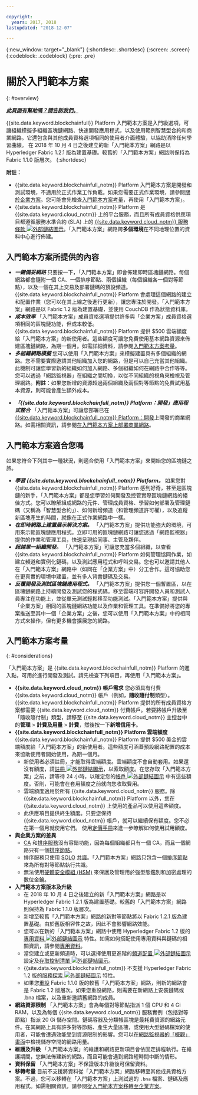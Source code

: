 ```yaml
---

copyright:
  years: 2017, 2018
lastupdated: "2018-12-07"

---
```


{:new_window: target="_blank"}
{:shortdesc: .shortdesc}
{:screen: .screen}
{:codeblock: .codeblock}
{:pre: .pre}

# 關於入門範本方案
{: #overview}


***[此頁面有幫助嗎？請告訴我們。](https://www.surveygizmo.com/s3/4501493/IBM-Blockchain-Documentation)***


{{site.data.keyword.blockchainfull}} Platform 入門範本方案是入門級選項，可讓組織模擬多組織區塊鏈網路、快速開發應用程式，以及使用範例智慧型合約和商業網路。它還包含與其他成員資格選項相同的使用者介面體驗，以協助消除任何學習曲線。
在 2018 年 10 月 4 日之後建立的新「入門範本方案」網路是以 Hyperledger Fabric 1.2.1 版為建置基礎。較舊的「入門範本方案」網路則保持為 Fabric 1.1.0 版層次。
{:shortdesc}

**附註：**
- {{site.data.keyword.blockchainfull_notm}} Platform 入門範本方案是開發和測試環境，不適用於正式作業工作負載。如果您需要正式作業環境，請參閱[關於企業方案](enterprise_plan.html)。您可能會先檢查[入門範本方案考量](#considerations)，再使用「入門範本方案」。
- {{site.data.keyword.blockchainfull_notm}} Platform 是 {{site.data.keyword.cloud_notm}} 上的平台服務，而且所有成員資格供應項目都遵循服務水準合約 (SLA) 上的 [{{site.data.keyword.cloud_notm}} 服務條款 ![外部鏈結圖示](images/external_link.svg "外部鏈結圖示")](https://www-03.ibm.com/software/sla/sladb.nsf/sla/bm-6605-13 "{{site.data.keyword.cloud_notm}} 服務條款")。「入門範本方案」網路跨**多個環境**在不同地理位置的資料中心進行佈建。

## 入門範本方案所提供的內容

- **_一鍵備妥網路_**
    只要按一下，「入門範本方案」即會佈建即時區塊鏈網路。每個網路都會隨附一個 CA、一個排序節點、兩個組織（每個組織各一個對等節點），以及一個在其上交易及部署鏈碼的預設頻道。{{site.data.keyword.blockchainfull_notm}} Platform 會處理這個網路的建立和配置作業（您可以在其上線之後進行更新），讓您專注於開發。「入門範本方案」網路是以 Fabric 1.2 版為建置基礎，並使用 CouchDB 作為狀態資料庫。<!--The free trial provides you up to two organizations and two peers.-->
- **_成本效率_**
    「入門範本方案」成員資格選項提供許多與「企業方案」成員資格選項相同的區塊鏈功能，但成本較低。{{site.data.keyword.blockchainfull_notm}} Platform 提供 $500 雲端額度給「入門範本方案」的新使用者。這些額度可讓您免費使用基本網路資源來佈建區塊鏈網路，為期一個月。如需詳細資料，請參閱[入門範本方案考量](#starter-plan-considerations)。
- **_多組織網路模擬_**
    您可以使用「入門範本方案」來模擬建置具有多個組織的網路。您不需要實際邀請其他組織加入您的網路，但是可以自己充當其他組織。此機制可讓您學習新的組織如何加入網路、多個組織如何在網路中合作等等。您可以透過「網路監視器」在組織之間切換，以從不同組織的視角來檢視及管理網路。**附註**：如果您新增的資源超過兩個組織及兩個對等節點的免費試用基本資源，則可能會產生額外成本。
<!-- - **_Easy to deploy sample applications_**
    Starter Plan uses the Toolchain service in {{site.data.keyword.cloud_notm}} to deploy samples with simple clicks. After you deploy and launch a sample, the chaincode and applications automatically run for your blockchain network. For more information about sample applications, see [Deploying sample applications](howto/prebuilt_samples.html). -->
- **_「{{site.data.keyword.blockchainfull_notm}} Platform：開發」應用程式整合_**
    「入門範本方案」可讓您部署已在 [{{site.data.keyword.blockchainfull_notm}} Platform：開發](https://blockchaindevelop.mybluemix.net/login)上開發的商業網路。如需相關資訊，請參閱[在入門範本方案上部署商業網路](develop_starter.html)。

## 入門範本方案適合您嗎

如果您符合下列其中一種狀況，則適合使用「入門範本方案」來開始您的區塊鏈之旅。
- **_學習 {{site.data.keyword.blockchainfull_notm}} Platform。_**
    如果您對 {{site.data.keyword.blockchainfull_notm}} Platform 感到好奇，甚至是區塊鏈的新手，「入門範本方案」都是您學習如何開發及控管實際區塊鏈網路的絕佳方式。您可以瞭解組成網路的元件、管理成員資格、學習如何部署及管理鏈碼（又稱為「智慧型合約」）、如何新增頻道（和管理頻道許可權），以及追蹤新區塊產生的時間，就像在正式作業網路中一樣。
- **_在即時網路上建置展示解決方案。_**
        「入門範本方案」提供功能強大的環境，可用來示範區塊鏈應用程式。立即可用的區塊鏈網路可讓您透過「網路監視器」提供的作業和管理工具，快速呈現給同事、主管及夥伴。
- **_超越單一組織開發。_**
    「入門範本方案」可讓您充當多個組織，以查看 {{site.data.keyword.blockchainfull_notm}} Platform 如何管理協同作業，如建立頻道和實例化鏈碼，以及測試應用程式和呼叫交易。您也可以邀請其他人在「入門範本方案」網路中（如同在「企業方案」中）分工合作。這可協助您在更真實的環境中建置，並有多人背書鏈碼及交易。
- **_反覆開發及測試區塊鏈應用程式。_**
    「入門範本方案」提供您一個暫置區，以在區塊鏈網路上持續開發及測試您的程式碼。移至雲端可容許開發人員和測試人員專注在功能上，並從單元測試輕鬆移至功能測試。「入門範本方案」提供與「企業方案」相同的區塊鏈網路功能以及作業和管理工具。在準備好將您的專案推送至其中一個「企業方案」之後，您可以使用「入門範本方案」中的相同方式來操作，但有更多機會擴展您的網路。


## 入門範本方案考量
{: #considerations}

「入門範本方案」是 {{site.data.keyword.blockchainfull_notm}} Platform 的進入點，可用於進行開發及測試。請先檢查下列項目，再使用「入門範本方案」。

- **{{site.data.keyword.cloud_notm}} 帳戶需求**
    您必須具有付費 {{site.data.keyword.cloud_notm}} 帳戶（例如，**隨收隨付制**類型）。{{site.data.keyword.blockchainfull_notm}} Platform 提供的所有成員資格方案都需要 {{site.data.keyword.cloud_notm}} 付費帳戶。若要將帳戶升級至「隨收隨付制」類型，請移至 {{site.data.keyword.cloud_notm}} 主控台中的**管理** > **計費及用量** > **計費**，然後按一下**新增信用卡**。
- **{{site.data.keyword.blockchainfull_notm}} Platform 雲端額度**
    {{site.data.keyword.blockchainfull_notm}} Platform 提供 $500 美金的雲端額度給「入門範本方案」的新使用者。這些額度可涵蓋預設網路配置的成本來協助使用者開始使用，為期一個月。
    - 新使用者必須註冊，才能取得雲端額度。雲端額度不會自動套用。如果還沒有額度，請[註冊 ![外部鏈結圖示](images/external_link.svg "外部鏈結圖示")](https://www.ibm.com/account/reg/us-en/signup?formid=urx-32798 "註冊")，以索取額度。在您存取「入門範本方案」之前，請等待 24 小時，以確定您的[帳戶 ![外部鏈結圖示](images/external_link.svg "外部鏈結圖示")](https://console.bluemix.net/docs/billing-usage/viewing_usage.html#credits "帳戶") 中有這些額度。否則，可能會在套用額度之前就向您收取費用。
    - 雲端額度適用於所有 {{site.data.keyword.cloud_notm}} 服務。除 {{site.data.keyword.blockchainfull_notm}} Platform 以外，您在 {{site.data.keyword.cloud_notm}} 上使用的產品可以使用這些額度。
    - 此供應項目提供終生額度。只要您保持 {{site.data.keyword.cloud_notm}} 帳戶，就可以繼續保有額度。您不必在第一個月就使用它們。
    使用[定價手冊](howto/pricing.html#starter-plan-pricing)來進一步瞭解如何使用試用額度。
- **與企業方案的差異**
    - [CA](glossary.html#ca) 和[排序服務](glossary.html#orderer)沒有容錯功能，因為每個組織都只有一個 CA，而且一個網路只有一個[排序節點](glossary.html#orderer)。
    - 排序服務只使用 [SOLO](glossary.html#solo) [共識](glossary.html#consensus)。「入門範本方案」網路只包含一個[排序節點](glossary.html#orderer)來為所有對等節點執行共識。
    - 無法使用[硬體安全模組 (HSM)](glossary.html#hsm) 來保護及管理用於強型態鑑別和加密處理的數位金鑰。
- **入門範本方案版本及升級**
    - 在 2018 年 10 月 4 日之後建立的新「入門範本方案」網路是以 Hyperledger Fabric 1.2.1 版為建置基礎。較舊的「入門範本方案」網路則保持為 Fabric 1.1.0 版層次。
    - 新增至較舊「入門範本方案」網路的新對等節點將以 Fabric 1.2.1 版為建置基礎。由於舊版相容性之故，因此不會影響網路效能。
    - 您可以在新的「入門範本方案」網路中使用 Hyperledger Fabric 1.2 版的[專用資料 ![外部鏈結圖示](images/external_link.svg "外部鏈結圖示")](https://hyperledger-fabric.readthedocs.io/en/release-1.2/private-data-arch.html "專用資料") 特性。如需如何搭配使用專用資料與鏈碼的相關資訊，請參閱[專用資料](howto/develop_chaincode.html#private-data)。
    - 當您建立或更新頻道時，可以選擇使用更進階的[頻道配置 ![外部鏈結圖示](images/external_link.svg "外部鏈結圖示")](https://hyperledger-fabric.readthedocs.io/en/latest/config_update.html "頻道配置") 設定及[存取控制清單 ![外部鏈結圖示](images/external_link.svg "外部鏈結圖示")](https://hyperledger-fabric.readthedocs.io/en/latest/access_control.html "存取控制清單")。
    - {{site.data.keyword.blockchainfull_notm}} 不支援 Hyperledger Fabric 1.2 版的[服務探索 ![外部鏈結圖示](images/external_link.svg "外部鏈結圖示")](https://hyperledger-fabric.readthedocs.io/en/release-1.2/discovery-overview.html "服務探索") 特性。
    - 如果您[重設](v10_dashboard.html#reset-network) Fabric 1.1.0 版的較舊「入門範本方案」網路，則新的網路會是 Fabric 1.2 版層次。如果您重設網路，則需要在新網路上安裝鏈碼或 .bna 檔案，以及重新邀請舊網路的成員。
- **網路資源限制**
    「入門範本方案」會為每個對等節點指派 1 個 CPU 和 4 Gi RAM，以及為每個 {{site.data.keyword.cloud_notm}} 服務實例（包括對等節點）指派 20 Gi 儲存空間。鏈碼容器及分類帳區塊是最耗費資源的網路元件。在其網路上具有許多對等節點、產生大量區塊，或使用大型鏈碼檔案的使用者，可能會遭遇效能受到資源限制的影響。您可以在[網路監視器的「概觀」畫面](v10_dashboard.html#storage)中檢視儲存空間的網路用量。
- **維護及升級**
    「入門範本方案」的維護和網路更新項目會依固定排程執行。在維護期間，您無法佈建新的網路，而且可能會遇到網路短時間中斷的情形。
- **資料保留**
    「入門範本方案」不保證版本升級後可保留資料。
- **移轉考量**
    目前不支援將資料從「入門範本方案」網路移轉至其他成員資格方案。不過，您可以移轉在「入門範本方案」上測試過的 `.bna` 檔案、鏈碼及應用程式。如需相關資訊，請參閱[從入門範本方案移轉至企業方案](howto/migrate_sp_ep.html)。


<!--
## Migrating from Beta to GA
{: #beta-to-ga}

Starter Plan moves to the GA stage on June 14, 2018. Upon GA, {{site.data.keyword.blockchainfull_notm}} Platform offers $500 trial credits for each {{site.data.keyword.cloud_notm}} account to create blockchain networks with Starter Plan. For more information about the trial credits, see the *Starter Plan trial* section in [Starter Plan pricing](howto/pricing.html#starter-plan-pricing). Ensure that you have a paid {{site.data.keyword.cloud_notm}} account, for example, a **Pay-As-You-Go** type.

Any blockchain networks that are created with Starter Plan Beta remains **free** until they are deleted **30 days** after the Starter Plan GA. Data migration is not supported from Starter Plan Beta networks to GA networks. **Your data in Beta networks will be lost.**  However, you can migrate your chaincode, business networks, and applications manually.
- If you have running chaincode in Beta networks, install and instantiate the chaincode in GA networks. For more information, see [Installing, instantiating, and updating a chaincode](howto/install_instantiate_chaincode.html).
- If you deployed a business network on Beta networks, deploy the business network with the `.bna` file on GA networks. For more information, see [Deploying a business network on Starter Plan](develop_starter.html).
- If you ran self-developed applications against Beta networks, update the API endpoints in your applications to point to GA network nodes. For more information, see [Adding network API endpoints to your application](v10_application.html#adding-network-api-endpoints-to-your-application).
-->
